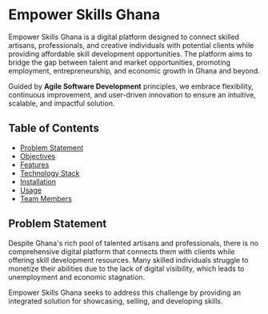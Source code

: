 # Empower Skills Ghana

Empower Skills Ghana is a digital platform designed to connect skilled artisans, professionals, and creative individuals with potential clients while providing affordable skill development opportunities. The platform aims to bridge the gap between talent and market opportunities, promoting employment, entrepreneurship, and economic growth in Ghana and beyond.

Guided by **Agile Software Development** principles, we embrace flexibility, continuous improvement, and user-driven innovation to ensure an intuitive, scalable, and impactful solution.  

## Table of Contents
- [Problem Statement](#problem-statement)
- [Objectives](#objectives)
- [Features](#features)
- [Technology Stack](#technology-stack)
- [Installation](#installation)
- [Usage](#usage)
- [Team Members](#team-members)

## Problem Statement

Despite Ghana's rich pool of talented artisans and professionals, there is no comprehensive digital platform that connects them with clients while offering skill development resources. Many skilled individuals struggle to monetize their abilities due to the lack of digital visibility, which leads to unemployment and economic stagnation. 

Empower Skills Ghana seeks to address this challenge by providing an integrated solution for showcasing, selling, and developing skills.
